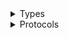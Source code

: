 <details>
<summary>Types</summary>

  - [ApplicationAutoScalingClient](/aws-sdk-swift/reference/0.x/AWSApplicationAutoScaling/ApplicationAutoScalingClient)
  - [ApplicationAutoScalingClient.ApplicationAutoScalingClientConfiguration](/aws-sdk-swift/reference/0.x/AWSApplicationAutoScaling/ApplicationAutoScalingClient.ApplicationAutoScalingClientConfiguration)
  - [ApplicationAutoScalingClientLogHandlerFactory](/aws-sdk-swift/reference/0.x/AWSApplicationAutoScaling/ApplicationAutoScalingClientLogHandlerFactory)
  - [ApplicationAutoScalingClientTypes](/aws-sdk-swift/reference/0.x/AWSApplicationAutoScaling/ApplicationAutoScalingClientTypes)

</details>

<details>
<summary>Protocols</summary>

  - [ApplicationAutoScalingClientProtocol](/aws-sdk-swift/reference/0.x/AWSApplicationAutoScaling/ApplicationAutoScalingClientProtocol)

</details>
